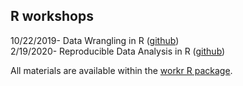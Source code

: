 ## R workshops

10/22/2019- Data Wrangling in R ([github](https://github.com/natalieoshea/workr))  
2/19/2020- Reproducible Data Analysis in R ([github](https://github.com/natalieoshea/workr))

All materials are available within the [workr R package](https://github.com/natalieoshea/workr).  

